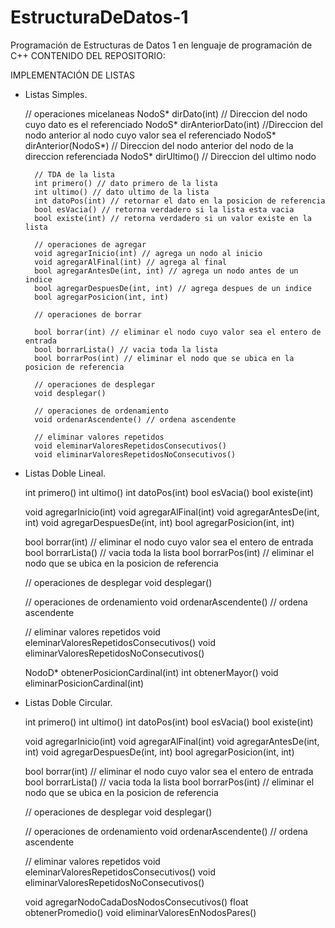 # EstructuraDeDatos-1
Programación de Estructuras de Datos 1 en lenguaje de programación de C++
CONTENIDO DEL REPOSITORIO:

IMPLEMENTACIÓN DE LISTAS
- Listas Simples.

	// operaciones micelaneas
		NodoS* dirDato(int) // Direccion del nodo cuyo dato es el referenciado
		NodoS* dirAnteriorDato(int) //Direccion del nodo anterior al nodo cuyo valor sea el referenciado
		NodoS* dirAnterior(NodoS*) // Direccion del nodo anterior del nodo de la direccion referenciada
		NodoS* dirUltimo() // Direccion del ultimo nodo

		// TDA de la lista
		int primero() // dato primero de la lista
		int ultimo() // dato ultimo de la lista
		int datoPos(int) // retornar el dato en la posicion de referencia
		bool esVacia() // retorna verdadero si la lista esta vacia
		bool existe(int) // retorna verdadero si un valor existe en la lista

		// operaciones de agregar
		void agregarInicio(int) // agrega un nodo al inicio
		void agregarAlFinal(int) // agrega al final
		bool agregarAntesDe(int, int) // agrega un nodo antes de un indice
		bool agregarDespuesDe(int, int) // agrega despues de un indice
		bool agregarPosicion(int, int)

		// operaciones de borrar

		bool borrar(int) // eliminar el nodo cuyo valor sea el entero de entrada
		bool borrarLista() // vacia toda la lista
		bool borrarPos(int) // eliminar el nodo que se ubica en la posicion de referencia

		// operaciones de desplegar
		void desplegar()

		// operaciones de ordenamiento
		void ordenarAscendente() // ordena ascendente
		
		// eliminar valores repetidos
		void eleminarValoresRepetidosConsecutivos()
		void eliminarValoresRepetidosNoConsecutivos()
    
- Listas Doble Lineal.

  int primero()
	int ultimo()
	int datoPos(int)
	bool esVacia()
	bool existe(int)

	void agregarInicio(int)
	void agregarAlFinal(int)
	void agregarAntesDe(int, int)
	void agregarDespuesDe(int, int)
	bool agregarPosicion(int, int)

	bool borrar(int) // eliminar el nodo cuyo valor sea el entero de entrada
	bool borrarLista() // vacia toda la lista
	bool borrarPos(int) // eliminar el nodo que se ubica en la posicion de referencia

	// operaciones de desplegar
	void desplegar()

	// operaciones de ordenamiento
	void ordenarAscendente() // ordena ascendente

	// eliminar valores repetidos
	void eleminarValoresRepetidosConsecutivos()
	void eliminarValoresRepetidosNoConsecutivos()

	NodoD* obtenerPosicionCardinal(int)
	int obtenerMayor()
	void eliminarPosicionCardinal(int)
  
- Listas Doble Circular.

  int primero()
	int ultimo()
	int datoPos(int)
	bool esVacia()
	bool existe(int)

	void agregarInicio(int)
	void agregarAlFinal(int)
	void agregarAntesDe(int, int)
	void agregarDespuesDe(int, int)
	bool agregarPosicion(int, int)

	bool borrar(int) // eliminar el nodo cuyo valor sea el entero de entrada
	bool borrarLista() // vacia toda la lista
	bool borrarPos(int) // eliminar el nodo que se ubica en la posicion de referencia

	// operaciones de desplegar
	void desplegar()

	// operaciones de ordenamiento
	void ordenarAscendente() // ordena ascendente

	// eliminar valores repetidos
	void eleminarValoresRepetidosConsecutivos()
	void eliminarValoresRepetidosNoConsecutivos()

	void agregarNodoCadaDosNodosConsecutivos()
	float obtenerPromedio()
	void eliminarValoresEnNodosPares()
